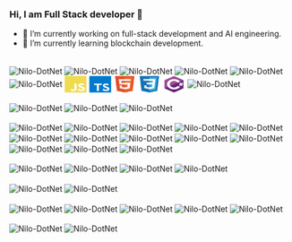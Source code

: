 ### Hi, I am Full Stack developer 👋

- 🔭 I’m currently working on full-stack development and AI engineering.
- 🌱 I’m currently learning blockchain development. 

  
<div style="display: inline_block"><br>
  <img align="center" alt="Nilo-DotNet" height="30" width="40" src="https://cdn.jsdelivr.net/gh/devicons/devicon/icons/c/c-original.svg">
  <img align="center" alt="Nilo-DotNet" height="30" width="40" src="https://cdn.jsdelivr.net/gh/devicons/devicon/icons/cplusplus/cplusplus-original.svg">
  <img align="center" alt="Nilo-DotNet" height="30" width="40" src="https://cdn.jsdelivr.net/gh/devicons/devicon/icons/qt/qt-original.svg">
  <img align="center" alt="Nilo-DotNet" height="30" width="40" src="https://cdn.jsdelivr.net/gh/devicons/devicon/icons/erlang/erlang-original.svg">
  <img align="center" alt="Nilo-DotNet" height="30" width="40" src="https://cdn.jsdelivr.net/gh/devicons/devicon/icons/elixir/elixir-original.svg">
  <img align="center" alt="Nilo-DotNet" height="30" width="40" src="https://cdn.jsdelivr.net/gh/devicons/devicon/icons/ruby/ruby-original.svg">
  <img align="center" alt="Nilo-Js" height="30" width="40" src="https://raw.githubusercontent.com/devicons/devicon/master/icons/javascript/javascript-plain.svg">
  <img align="center" alt="Nilo-Ts" height="30" width="40" src="https://raw.githubusercontent.com/devicons/devicon/master/icons/typescript/typescript-plain.svg">
  <img align="center" alt="Nilo-HTML" height="30" width="40" src="https://raw.githubusercontent.com/devicons/devicon/master/icons/html5/html5-original.svg">
  <img align="center" alt="Nilo-CSS" height="30" width="40" src="https://raw.githubusercontent.com/devicons/devicon/master/icons/css3/css3-original.svg">
  <img align="center" alt="Nilo-Csharp" height="30" width="40" src="https://raw.githubusercontent.com/devicons/devicon/master/icons/csharp/csharp-original.svg">
  <img align="center" alt="Nilo-DotNet" height="30" width="40" src="https://cdn.jsdelivr.net/gh/devicons/devicon/icons/nodejs/nodejs-original.svg">
</div>
  
<div style="display: inline_block"><br>
  <img align="center" alt="Nilo-DotNet" height="30" width="40" src="https://cdn.jsdelivr.net/gh/devicons/devicon/icons/phoenix/phoenix-original.svg">
  <img align="center" alt="Nilo-DotNet" height="30" width="40" src="https://cdn.jsdelivr.net/gh/devicons/devicon/icons/rails/rails-original-wordmark.svg">
  <img align="center" alt="Nilo-DotNet" height="30" width="40" src="https://cdn.jsdelivr.net/gh/devicons/devicon/icons/dotnetcore/dotnetcore-original.svg">
</div>

<div style="display: inline_block"><br>
  <img align="center" alt="Nilo-DotNet" height="30" width="40" src="https://cdn.jsdelivr.net/gh/devicons/devicon/icons/tailwindcss/tailwindcss-original.svg">
  <img align="center" alt="Nilo-DotNet" height="30" width="40" src="https://cdn.jsdelivr.net/gh/devicons/devicon/icons/vite/vite-original.svg">
  <img align="center" alt="Nilo-DotNet" height="30" width="40" src="https://cdn.jsdelivr.net/gh/devicons/devicon/icons/materialui/materialui-original.svg">
  <img align="center" alt="Nilo-DotNet" height="30" width="40" src="https://cdn.jsdelivr.net/gh/devicons/devicon/icons/react/react-original.svg">
  <img align="center" alt="Nilo-DotNet" height="30" width="40" src="https://cdn.jsdelivr.net/gh/devicons/devicon/icons/nextjs/nextjs-original.svg">
  <img align="center" alt="Nilo-DotNet" height="30" width="40" src="https://cdn.jsdelivr.net/gh/devicons/devicon/icons/angular/angular-original.svg">
  <img align="center" alt="Nilo-DotNet" height="30" width="40" src="https://cdn.jsdelivr.net/gh/devicons/devicon/icons/rxjs/rxjs-original.svg">
  <img align="center" alt="Nilo-DotNet" height="30" width="40" src="https://cdn.jsdelivr.net/gh/devicons/devicon/icons/vuejs/vuejs-original.svg">
  <img align="center" alt="Nilo-DotNet" height="30" width="40" src="https://cdn.jsdelivr.net/gh/devicons/devicon/icons/vuetify/vuetify-original.svg">
  <img align="center" alt="Nilo-DotNet" height="30" width="40" src="https://cdn.jsdelivr.net/gh/devicons/devicon/icons/graphql/graphql-plain-wordmark.svg">
  <img align="center" alt="Nilo-DotNet" height="30" width="40" src="https://cdn.jsdelivr.net/gh/devicons/devicon/icons/prisma/prisma-original.svg">
  <img align="center" alt="Nilo-DotNet" height="30" width="40" src="https://cdn.jsdelivr.net/gh/devicons/devicon/icons/fastify/fastify-original.svg">
  <img align="center" alt="Nilo-DotNet" height="30" width="40" src="https://cdn.jsdelivr.net/gh/devicons/devicon/icons/denojs/denojs-original.svg">
</div>

<div style="display: inline_block"><br>
  <img align="center" alt="Nilo-DotNet" height="30" width="40" src="https://cdn.jsdelivr.net/gh/devicons/devicon/icons/pytorch/pytorch-original.svg">
  <img align="center" alt="Nilo-DotNet" height="30" width="40" src="https://cdn.jsdelivr.net/gh/devicons/devicon/icons/keras/keras-original.svg">
  <img align="center" alt="Nilo-DotNet" height="30" width="40" src="https://cdn.jsdelivr.net/gh/devicons/devicon/icons/jupyter/jupyter-original.svg">
  <img align="center" alt="Nilo-DotNet" height="30" width="40" src="https://cdn.jsdelivr.net/gh/devicons/devicon/icons/jquery/jquery-original.svg">
</div>

<div style="display: inline_block"><br>
  <img align="center" alt="Nilo-DotNet" height="30" width="40" src="https://cdn.jsdelivr.net/gh/devicons/devicon/icons/apachekafka/apachekafka-original.svg">
  <img align="center" alt="Nilo-DotNet" height="30" width="40" src="https://cdn.jsdelivr.net/gh/devicons/devicon/icons/rabbitmq/rabbitmq-original.svg">
</div>

<div style="display: inline_block"><br>
  <img align="center" alt="Nilo-DotNet" height="30" width="40" src="https://cdn.jsdelivr.net/gh/devicons/devicon/icons/postgresql/postgresql-original.svg">
  <img align="center" alt="Nilo-DotNet" height="30" width="40" src="https://cdn.jsdelivr.net/gh/devicons/devicon/icons/neo4j/neo4j-original.svg">
  <img align="center" alt="Nilo-DotNet" height="30" width="40" src="https://cdn.jsdelivr.net/gh/devicons/devicon/icons/mysql/mysql-original.svg">
  <img align="center" alt="Nilo-DotNet" height="30" width="40" src="https://cdn.jsdelivr.net/gh/devicons/devicon/icons/mongodb/mongodb-original.svg">
  <img align="center" alt="Nilo-DotNet" height="30" width="40" src="https://cdn.jsdelivr.net/gh/devicons/devicon/icons/redis/redis-original.svg">
</div>

<div style="display: inline_block"><br>
  <img align="center" alt="Nilo-DotNet" height="30" width="40" src="https://cdn.jsdelivr.net/gh/devicons/devicon/icons/git/git-original.svg">
  <img align="center" alt="Nilo-DotNet" height="30" width="40" src="https://cdn.jsdelivr.net/gh/devicons/devicon/icons/vim/vim-original.svg">
</div>

  ##

